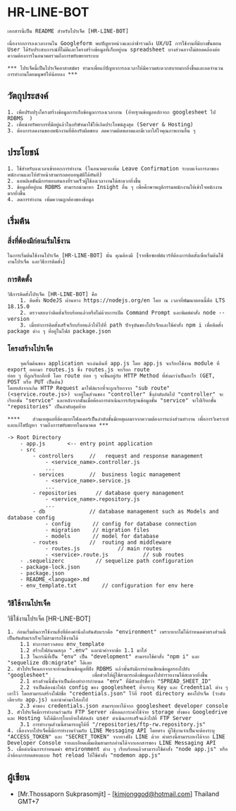 # HR-LINE-BOT
    เอกสารนี้เป็น README สำหรับโปรเจ็ค [HR-LINE-BOT] 
    
    เนื่องจากการลงเวลางานใน Googleform พบปัญหาหน่วงและล่าช้ารวมถึง UX/UI การใช้งานที่มีบางขั้นตอน User ได้รับประสบการณ์ที่ไม่ดีและโครงสร้างข้อมูลที่เก็บอยู่บน spreadsheet บางส่วนอาจไม่สอดคล้องต่อความต้องการในอนาคตรวมถึงการขยับขยายระบบ

    *** โปรเจ็คนี้เป็นโปรเจ็คอาสาสมัคร ทำมาเพื่อแก้ปัญหาการลงเวลาให้มีความสะดวกสบายมากยิ่งขึ้นและลดจำนวนการทำงานโดยมนุษย์ให้น้อยลง ***

## วัตถุประสงค์
    1. เพื่อปรับปรุงโครงสร้างข้อมูลการเก็บข้อมูลการลงเวลางาน (ย้ายฐานข้อมูลหลักจาก googlesheet ไป RDBMS  )
    2. เพื่อนำทรัพยากรที่มีอยู่แล้วในบริษัทมาใช้ให้เกิดประโยชน์สูงสุด (Server & Hosting)
    3. ต้องการลดงานของพนักงานที่ต้องรับผิดชอบ ลดความผิดพลาดและมีเวลาใส่ใจคุณภาพงานอื่น ๆ 
  
    
     
## ประโยชน์
    1. ใช้สำหรับลงเวลาเข้าออกการทำงาน (ในอนาคตจะเพิ่ม Leave Confirmation ระบบแจ้งการลาของพนักงานและให้หัวหน้าสามารถตอบอนุมัติได้ทันที)
    2. แอพลิเคชันมีการตอบสนองที่รวดเร็วผู้ใช้ลงเวลางานได้สะดวกยิ่งขึ้น
    3. ข้อมูลที่อยู่บน RDBMS สามารถนำมาหา Insight อื่น ๆ เพื่อศึกษาพฤติกรรมพนักงานให้เข้าใจพนักงานมากยิ่งขึ้น
    4. ลดการทำงาน เพิ่มความถูกต้องของข้อมูล
     

## เริ่มต้น

### สิ่งที่ต้องมีก่อนเริ่มใช้งาน

    ในการเริ่มต้นใช้งานโปรเจ็ค [HR-LINE-BOT] นั้น คุณต้องมี [รายชื่อซอฟต์แวร์ที่ต้องการติดตั้งเพื่อเริ่มต้นใช้งานโปรเจ็ค และวิธีการติดตั้ง]

### การติดตั้ง

    วิธีการติดตั้งโปรเจ็ค [HR-LINE-BOT] คือ
        1. ติดตั้ง NodeJS ผ่่านทาง https://nodejs.org/en โดย ณ เวลาที่พัฒนาตอนนี้คือ LTS 18.15.0
        2. ตรวจสอบว่าติดตั้งเรียบร้อยแล้วหรือไม่ด้วยการเปิด Command Prompt และพิมพ์คำสั่ง node --version
        3. เมื่อทำการติดตั้งเสร็จเรียบร้อยแล้วให้ไปที่ path ปัจจุบันของโปรเจ็กและใช้คำสั่ง npm i เพื่อติดตั้ง package ต่าง ๆ ที่อยู่ในไฟล์ package.json
        
    
### โครงสร้างโปรเจ็ค

        จุดเริ่มต้นของ application จะเล่นต้นที่ app.js โดย app.js จะเรียกใช้งาน module ที่ export ออกมา routes.js ซึ่ง routes.js จะเรียก route
    ย่อย ๆ ที่ถูกเรียกอีกที โดย route ย่อย ๆ จะขึ้นอยู่กับ HTTP Method ที่ส่งมาว่าเป็นอะไร (GET, POST หรือ PUT เป็นต้น) 
    โดยหลังจากเกิด HTTP Request มาไฟล์แรกที่จะถูกเรียกจาก "sub route" (<service.route.js>) จะอยู่ในส่วนของ "controller" ซึ่งลำดับถัดไป "controller" จะเรียกชั้น "service" และหลังจากนั้นเมื่อต้องการดำเนินการกับฐานข้อมูลชั้น "service" จะไปเรียกชั้น "repositories" เป็นลำดับสุดท้าย

    ****    ส่วนเหตุผลที่ต้องแยกโฟลเดอร์เป็นลำดับชั้นมีเหตุผลมาจากความต้องการแบ่งส่วนทำงาน เพื่อการวิเคราะห์และแก้ไขปัญหา รวมถึงการขยับขยายในอนาคต ***

    -> Root Directory
        - app.js       <-- entry point application 
        - src                
            - controllers     //   request and response management
                - <service_name>.controller.js           
                ...
            - services        //  business logic management
                - <service_name>.service.js           
                ...
            - repositories      // database query management
                - <service_name>.repository.js      
                ...     
            - db              // database management such as Models and database config
                - config       // config for database connection
                - migration    // migration files
                - models       // model for database
            - routes          //  routing and middleware
                - routes.js            // main routes
                - <service>.route.js           // sub routes   
        - .sequelizerc          // sequelize path configuration
        - package-lock.json
        - package.json
        - README_<language>.md
        - env_template.txt        // configuration for env here
         
### วิธีใช้งานโปรเจ็ค

วิธีใช้งานโปรเจ็ค [HR-LINE-BOT]

    1. ก่อนเริ่มต้นการใช้งานสิ่งที่ต้องคำนึงถึงอันดับแรกคือ "environment" เพราะหากไม่ได้กำหนดค่าตรงส่วนนี้เป็นอันดับแรกก็จะไม่สามารถใช้งานได้
        1.1 ทำการตรวจสอบ env_template 
        1.2 สร้างไฟล์นามสกุล ".env" และนำค่าจากข้อ 1.1 มาใส่
        1.3 ในกรณีที่เป็น "env" เป็น "development" สามารถใช้คำสั่ง "npm i" และ "sequelize db:migrate" ได้เลย
    2. ตัวโปรเจ็คนอกจากจะอ่านเขียนข้อมูลที่ฝั่ง RDBMS แล้วนั้นยังมีการอ่านเขียนข้อมูลรองไปยัง "googlesheet"              เพื่อช่วยให้ผู้ใช้สามารถดึงข้อมูลลงไปทำรายงานได้สะดวกยิ่งขึ้น
        2.1 ตรงส่วนนี้นั้นจำเป็นต้องทำการกำหนด "env" ที่มีตัวแปรชื่อว่า "SPREAD_SHEET_ID"
        2.2 จำเป็นต้องนำไฟล์ config ของ googlesheet ที่จะระบุ Key และ Credential ต่าง ๆ เอาไว้ โดยสามารถสร้างไฟล์ชื่อ "credentials.json" ไว้ที่ root directory ของโปรเจ็ค (ระดับเดียวกับ app.js) และนำค่ามาใส่ลงไป 
        2.3 ค่าของ credentials.json สามารถหาได้จาก googlesheet developer console 
    3. ตัวโปรเจ็คมีการทำงานร่วมกับ FTP Server เพื่อลดภาระค่าใช้จ่าย storage ทั้งของ Googledrive และ Hosting จึงได้มีการโยกย้ายไฟล์หลัง user ดำเนินการเสร็จแล้วไปที่ FTP Server
        3.1 การทำงานส่วนนี้สามารถดูได้ที่ "/repositories/ftp-rw.repository.js"
    4. เนื่องจากโปรเจ็คนี้มีการทำงานร่วมกับ LINE Messaging API โดยตรง ผู้ใช้งานจำเป็นจะต้องระบุ "ACCESS_TOKEN" และ "SECRET_TOKEN" จากทางฝั่ง LINE ด้วย ค่าตรงนี้สามารถหาได้จาก LINE Developer Console รายละเอียดเพิ่มเติมสามารถอ่านได้จากเอกสารของ LINE Messaging API
    5. เมื่อดำเนินการกำหนดค่า environment ต่าง ๆ เรียบร้อยแล้วสามารถใช้คำสั่ง "node app.js" หรือถ้าต้องการทดสอบแบบ hot reload ให้ใช้คำสั่ง "nodemon app.js"


## ผู้เขียน
* [Mr.Thossaporn Sukprasomjit] - [kimjonggod@hotmail.com] Thailand GMT+7 
